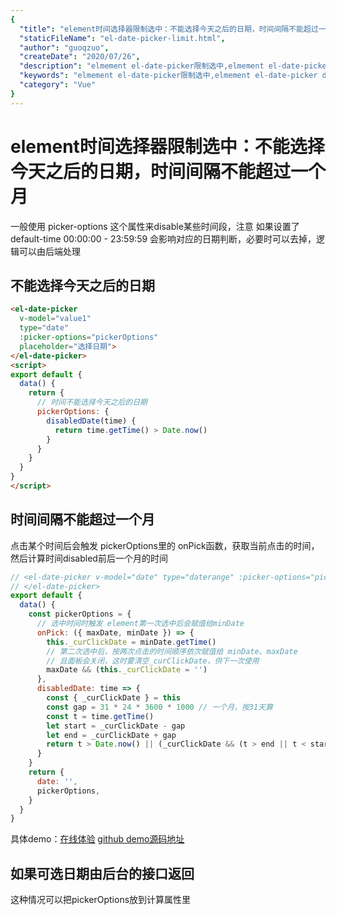 ```yaml
---
{
  "title": "element时间选择器限制选中：不能选择今天之后的日期，时间间隔不能超过一个月",
  "staticFileName": "el-date-picker-limit.html",
  "author": "guoqzuo",
  "createDate": "2020/07/26",
  "description": "elmement el-date-picker限制选中,elmement el-date-picker disabled某些选中,element时间限制选中,一般使用 picker-options 这个属性来disable某些时间段，注意 如果设置了default-time 00:00:00 - 23:59:59 会影响对应的日期判断，必要时可以去掉，逻辑可以由后端处理",
  "keywords": "elmement el-date-picker限制选中,elmement el-date-picker disabled某些选中",
  "category": "Vue"
}
---
```

# element时间选择器限制选中：不能选择今天之后的日期，时间间隔不能超过一个月

一般使用 picker-options 这个属性来disable某些时间段，注意 如果设置了default-time 00:00:00 - 23:59:59 会影响对应的日期判断，必要时可以去掉，逻辑可以由后端处理

## 不能选择今天之后的日期
```html
<el-date-picker
  v-model="value1"
  type="date"
  :picker-options="pickerOptions"
  placeholder="选择日期">
</el-date-picker>
<script>
export default {
  data() {
    return {
      // 时间不能选择今天之后的日期
      pickerOptions: {
        disabledDate(time) {
          return time.getTime() > Date.now()
        }
      }
    }
  }
}
</script>
```

## 时间间隔不能超过一个月
点击某个时间后会触发 pickerOptions里的 onPick函数，获取当前点击的时间，然后计算时间disabled前后一个月的时间
```js
// <el-date-picker v-model="date" type="daterange" :picker-options="pickerOptions">
// </el-date-picker>
export default {
  data() {
    const pickerOptions = {
      // 选中时间时触发 element第一次选中后会赋值给minDate
      onPick: ({ maxDate, minDate }) => {
        this._curClickDate = minDate.getTime()
        // 第二次选中后，按两次点击的时间顺序依次赋值给 minDate、maxDate
        // 且面板会关闭，这时要清空_curClickDate，供下一次使用
        maxDate && (this._curClickDate = '')
      },
      disabledDate: time => {
        const { _curClickDate } = this
        const gap = 31 * 24 * 3600 * 1000 // 一个月，按31天算
        const t = time.getTime()
        let start = _curClickDate - gap
        let end = _curClickDate + gap
        return t > Date.now() || (_curClickDate && (t > end || t < start))
      }
    }
    return {
      date: '',
      pickerOptions,
    }
  }
}
```
具体demo：[在线体验](https://zuoxiaobai.github.io/fedemo/src/DebugDemo/element%E6%97%B6%E9%97%B4%E9%80%89%E6%8B%A9/) [github demo源码地址](https://github.com/dev-zuo/fedemo/blob/master/src/DebugDemo/element%E6%97%B6%E9%97%B4%E9%80%89%E6%8B%A9/index.html)

## 如果可选日期由后台的接口返回
这种情况可以把pickerOptions放到计算属性里
